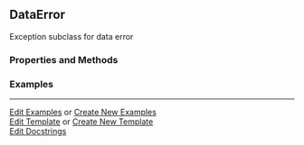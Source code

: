 ## <a id="McUtils.Data.CommonData.DataError">DataError</a>
Exception subclass for data error

### Properties and Methods


### Examples


___

[Edit Examples](https://github.com/McCoyGroup/References/edit/gh-pages/Documentation/examples/McUtils/Data/CommonData/DataError.md) or 
[Create New Examples](https://github.com/McCoyGroup/References/new/gh-pages/?filename=Documentation/examples/McUtils/Data/CommonData/DataError.md) <br/>
[Edit Template](https://github.com/McCoyGroup/References/edit/gh-pages/Documentation/templates/McUtils/Data/CommonData/DataError.md) or 
[Create New Template](https://github.com/McCoyGroup/References/new/gh-pages/?filename=Documentation/templates/McUtils/Data/CommonData/DataError.md) <br/>
[Edit Docstrings](https://github.com/McCoyGroup/McUtils/edit/master/Data/CommonData.py?message=Update%20Docs)